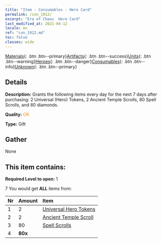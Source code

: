 ```yaml
---
title: "Item - Consumables - Hero Card"
permalink: /con_1912/
excerpt: "Era of Chaos  Hero Card"
last_modified_at: 2021-04-12
locale: en
ref: "con_1912.md"
toc: false
classes: wide
---
```

 [Materials](/Items/){: .btn .btn--primary}[Artifacts](/Items/Artifacts/){: .btn .btn--success}[Units](/Items/Units/){: .btn .btn--warning}[Heroes](/Items/Heroes/){: .btn .btn--danger}[Consumables](/Items/Consumables/){: .btn .btn--info}[Unknown](/Items/Unknown/){: .btn .btn--primary}

## Details
 **Description:** Grants the following items every day for the next 7 days after purchasing: 2 Universal (Hero) Tokens, 2 Ancient Temple Scrolls, 80 Spell Scrolls, and 80 diamonds.

 **Quality:** <span style="color: #FF8C00">OK</span>

 **Type:** Gift

## Gather

  None

## This item contains:

 **Required Level to open:** 1

 7 You would get **ALL** items  from:

  | Nr | Amount |     Item    |
  |:---|:-------|:------------|
  | 1 | 2 | [Universal Hero Tokens](/Items/her_358/) | 
  | 2 | 2 | [Ancient Temple Scroll](/Items/con_697/) | 
  | 3 | 80 | [Spell Scrolls](/Items/con_694/) | 
  | 4 |  **80x** | <i class="fas fa-gem"/> |  | 
